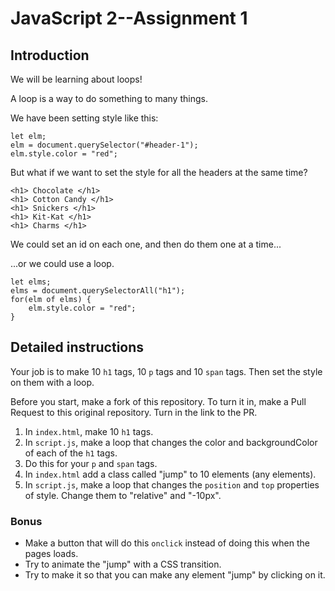 # JavaScript 2--Assignment 1

## Introduction

We will be learning about loops!

A loop is a way to do something to many things.

We have been setting style like this:

    let elm;
    elm = document.querySelector("#header-1");
    elm.style.color = "red";

But what if we want to set the style for all the headers at the same time?


    <h1> Chocolate </h1>
    <h1> Cotton Candy </h1>
    <h1> Snickers </h1>
    <h1> Kit-Kat </h1>
    <h1> Charms </h1>

We could set an id on each one, and then do them one at a time...

...or we could use a loop.

    let elms;
    elms = document.querySelectorAll("h1");
    for(elm of elms) {
        elm.style.color = "red";
    }

## Detailed instructions

Your job is to make 10 `h1` tags, 10 `p` tags and 10 `span` tags. Then set the style on them with a loop.

Before you start, make a fork of this repository. To turn it in, make a Pull Request to this original repository. Turn in the link to the PR.

1. In `index.html`, make 10 `h1` tags.
2. In `script.js`, make a loop that changes the color and backgroundColor of each of the `h1` tags.
3. Do this for your `p` and `span` tags.
4. In `index.html` add a class called "jump" to 10 elements (any elements).
5. In `script.js`, make a loop that changes the `position` and `top` properties of style. Change them to "relative" and "-10px".

### Bonus

* Make a button that will do this `onclick` instead of doing this when the pages loads.
* Try to animate the "jump" with a CSS transition.
* Try to make it so that you can make any element "jump" by clicking on it.